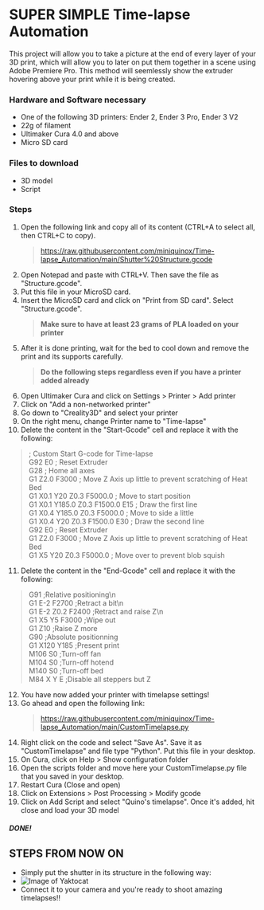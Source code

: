 # SUPER SIMPLE Time-lapse Automation

This project will allow you to take a picture at the end of every layer of your 3D print,
which will allow you to later on put them together in a scene using Adobe Premiere Pro.
This method will seemlessly show the extruder hovering above your print while it is being 
created. 

### Hardware and Software necessary

- One of the following 3D printers: Ender 2, Ender 3 Pro, Ender 3 V2
- 22g of filament
- Ultimaker Cura 4.0 and above
- Micro SD card

### Files to download

- 3D model
- Script

### Steps

1. Open the following link and copy all of its content (CTRL+A to select all, then CTRL+C to copy).  
      > https://raw.githubusercontent.com/miniquinox/Time-lapse_Automation/main/Shutter%20Structure.gcode
3. Open Notepad and paste with CTRL+V. Then save the file as "Structure.gcode".
4. Put this file in your MicroSD card.
5. Insert the MicroSD card and click on "Print from SD card". Select "Structure.gcode".  
      > **Make sure to have at least 23 grams of PLA loaded on your printer**  
5. After it is done printing, wait for the bed to cool down and remove the print and its supports carefully.  
      > **Do the following steps regardless even if you have a printer added already**  
6. Open Ultimaker Cura and click on Settings > Printer > Add printer
7. Click on "Add a non-networked printer"
8. Go down to "Creality3D" and select your printer
9. On the right menu, change Printer name to "Time-lapse"  
10. Delete the content in the "Start-Gcode" cell and replace it with the following:
  > ; Custom Start G-code for Time-lapse  
G92 E0 ; Reset Extruder  
G28 ; Home all axes  
G1 Z2.0 F3000 ; Move Z Axis up little to prevent scratching of Heat Bed  
G1 X0.1 Y20 Z0.3 F5000.0 ; Move to start position  
G1 X0.1 Y185.0 Z0.3 F1500.0 E15 ; Draw the first line  
G1 X0.4 Y185.0 Z0.3 F5000.0 ; Move to side a little  
G1 X0.4 Y20 Z0.3 F1500.0 E30 ; Draw the second line  
G92 E0 ; Reset Extruder  
G1 Z2.0 F3000 ; Move Z Axis up little to prevent scratching of Heat Bed  
G1 X5 Y20 Z0.3 F5000.0 ; Move over to prevent blob squish  
  
11. Delete the content in the "End-Gcode" cell and replace it with the following:
> G91 ;Relative positioning\n  
G1 E-2 F2700 ;Retract a bit\n  
G1 E-2 Z0.2 F2400 ;Retract and raise Z\n  
G1 X5 Y5 F3000 ;Wipe out  
G1 Z10 ;Raise Z more  
G90 ;Absolute positionning  
G1 X120 Y185 ;Present print  
M106 S0 ;Turn-off fan  
M104 S0 ;Turn-off hotend  
M140 S0 ;Turn-off bed  
M84 X Y E ;Disable all steppers but Z  

12. You have now added your printer with timelapse settings!  
13. Go ahead and open the following link:  
      > https://raw.githubusercontent.com/miniquinox/Time-lapse_Automation/main/CustomTimelapse.py
14. Right click on the code and select "Save As". Save it as "CustomTimelapse" and file type "Python". Put this file in your desktop.
15. On Cura, click on Help > Show configuration folder
16. Open the scripts folder and move here your CustomTimelapse.py file that you saved in your desktop.
17. Restart Cura (Close and open)
18. Click on Extensions > Post Processing > Modify gcode
19. Click on Add Script and select "Quino's timelapse". Once it's added, hit close and load your 3D model
##### DONE!

## STEPS FROM NOW ON
- Simply put the shutter in its structure in the following way:
- ![Image of Yaktocat](https://octodex.github.com/images/yaktocat.png)
- Connect it to your camera and you're ready to shoot amazing timelapses!!
